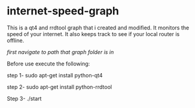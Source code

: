 # internet-speed-graph
This is a qt4 and rrdtool graph that i created and modified. It monitors the speed of your internet. It also keeps track to see if your local router is offline.

*first navigate to path that graph folder is in*

Before use execute the following: 

step 1-
sudo apt-get install python-qt4

step 2-
sudo apt-get install python-rrdtool

Step 3-
./start
